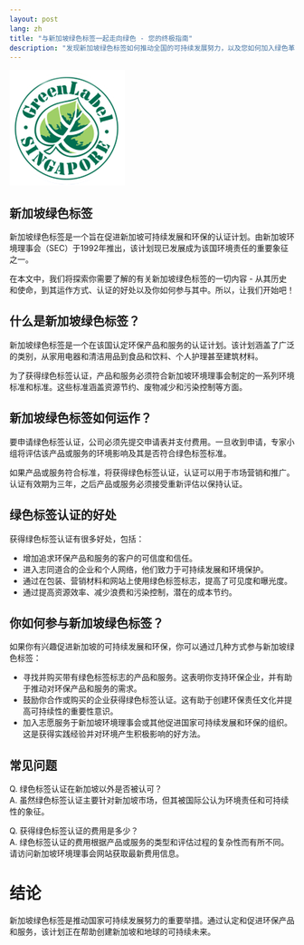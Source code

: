 ```yaml
---
layout: post
lang: zh
title: "与新加坡绿色标签一起走向绿色 - 您的终极指南"
description: "发现新加坡绿色标签如何推动全国的可持续发展努力，以及您如何加入绿色革命。"
---
```


![Green Label Singapore](/images/greenlabel.png "新加坡绿色标签")

## 新加坡绿色标签
新加坡绿色标签是一个旨在促进新加坡可持续发展和环保的认证计划。由新加坡环境理事会（SEC）于1992年推出，该计划现已发展成为该国环境责任的重要象征之一。

在本文中，我们将探索你需要了解的有关新加坡绿色标签的一切内容 - 从其历史和使命，到其运作方式、认证的好处以及你如何参与其中。所以，让我们开始吧！

## 什么是新加坡绿色标签？

新加坡绿色标签是一个在该国认定环保产品和服务的认证计划。该计划涵盖了广泛的类别，从家用电器和清洁用品到食品和饮料、个人护理甚至建筑材料。

为了获得绿色标签认证，产品和服务必须符合新加坡环境理事会制定的一系列环境标准和标准。这些标准涵盖资源节约、废物减少和污染控制等方面。

## 新加坡绿色标签如何运作？

要申请绿色标签认证，公司必须先提交申请表并支付费用。一旦收到申请，专家小组将评估该产品或服务的环境影响及其是否符合绿色标签标准。

如果产品或服务符合标准，将获得绿色标签认证，认证可以用于市场营销和推广。认证有效期为三年，之后产品或服务必须接受重新评估以保持认证。

## 绿色标签认证的好处

获得绿色标签认证有很多好处，包括：

* 增加追求环保产品和服务的客户的可信度和信任。
* 进入志同道合的企业和个人网络，他们致力于可持续发展和环境保护。
* 通过在包装、营销材料和网站上使用绿色标签标志，提高了可见度和曝光度。
* 通过提高资源效率、减少浪费和污染控制，潜在的成本节约。

## 你如何参与新加坡绿色标签？

如果你有兴趣促进新加坡的可持续发展和环保，你可以通过几种方式参与新加坡绿色标签：

* 寻找并购买带有绿色标签标志的产品和服务。这表明你支持环保企业，并有助于推动对环保产品和服务的需求。
* 鼓励你合作或购买的企业获得绿色标签认证。这有助于创建环保责任文化并提高可持续性的重要性意识。
* 加入志愿服务于新加坡环境理事会或其他促进国家可持续发展和环保的组织。这是获得实践经验并对环境产生积极影响的好方法。

## 常见问题

Q. 绿色标签认证在新加坡以外是否被认可？  
A. 虽然绿色标签认证主要针对新加坡市场，但其被国际公认为环境责任和可持续性的象征。

Q. 获得绿色标签认证的费用是多少？  
A. 绿色标签认证的费用根据产品或服务的类型和评估过程的复杂性而有所不同。请访问新加坡环境理事会网站获取最新费用信息。

# 结论
新加坡绿色标签是推动国家可持续发展努力的重要举措。通过认定和促进环保产品和服务，该计划正在帮助创建新加坡和地球的可持续未来。
